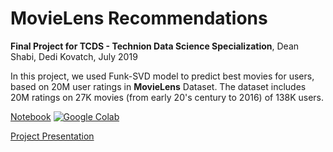 MovieLens Recommendations
=============================================

**Final Project for TCDS - Technion Data Science Specialization**, Dean Shabi, Dedi Kovatch, July 2019

In this project, we used Funk-SVD model to predict best movies for users, based on 20M user ratings in **MovieLens** Dataset.
The dataset includes 20M ratings on 27K movies (from early 20's century to 2016) of 138K users.


[Notebook](https://colab.research.google.com/github/dean-sh/Movie-Ratings-Collaborating-Filltering/blob/master/Final%20Model%20-%20Funk%20SVD.ipynb)  [![Google Colab](https://badgen.net/badge/Launch/on%20Google%20Colab/blue?icon=terminal)](https://colab.research.google.com/github/dean-sh/Movie-Ratings-Collaborating-Filltering/blob/master/Final%20Model%20-%20Funk%20SVD.ipynb)

[Project Presentation](https://docs.google.com/viewer?url=https://github.com/dean-sh/Movie-Recommender-System/raw/master/Assets/MovieLens%20Recommendations%20-%20Dean%20Shabi%20and%20Dedi%20Kovatch.pdf)
